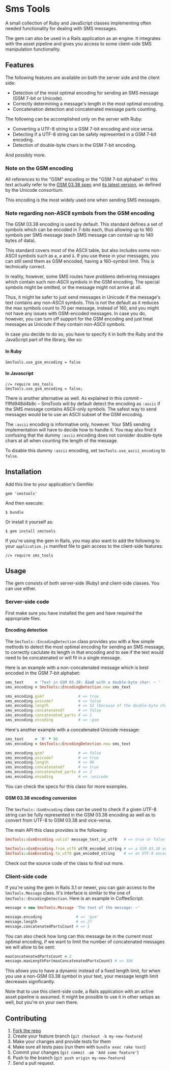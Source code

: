 # Sms Tools

A small collection of Ruby and JavaScript classes implementing often needed functionality for
dealing with SMS messages.

The gem can also be used in a Rails application as an engine. It integrates with the asset pipeline
and gives you access to some client-side SMS manipulation functionality.

## Features

The following features are available on both the server side and the client
side:

- Detection of the most optimal encoding for sending an SMS message (GSM 7-bit or Unicode).
- Correctly determining a message's length in the most optimal encoding.
- Concatenation detection and concatenated message parts counting.

The following can be accomplished only on the server with Ruby:

- Converting a UTF-8 string to a GSM 7-bit encoding and vice versa.
- Detecting if a UTF-8 string can be safely represented in a GSM 7-bit encoding.
- Detection of double-byte chars in the GSM 7-bit encoding.

And possibly more.

### Note on the GSM encoding

All references to the "GSM" encoding or the "GSM 7-bit alphabet" in this text actually refer to the
[GSM 03.38 spec](http://en.wikipedia.org/wiki/GSM_03.38) and [its latest
version](ftp://ftp.unicode.org/Public/MAPPINGS/ETSI/GSM0338.TXT), as defined by the Unicode
consortium.

This encoding is the most widely used one when sending SMS messages.

### Note regarding non-ASCII symbols from the GSM encoding

The GSM 03.38 encoding is used by default. This standard defines a set of
symbols which can be encoded in 7-bits each, thus allowing up to 160 symbols
per SMS message (each SMS message can contain up to 140 bytes of data).

This standard covers most of the ASCII table, but also includes some non-ASCII
symbols such as `æ`, `ø` and `å`. If you use these in your messages, you can
still send them as GSM encoded, having a 160-symbol limit. This is technically
correct.

In reality, however, some SMS routes have problems delivering messages which
contain such non-ASCII symbols in the GSM encoding. The special symbols might
be omitted, or the message might not arrive at all.

Thus, it might be safer to just send messages in Unicode if the message's text
contains any non-ASCII symbols. This is not the default as it reduces the max
symbols count to 70 per message, instead of 160, and you might not have any
issues with GSM-encoded messages. In case you do, however, you can turn off
support for the GSM encoding and just treat messages as Unicode if they contain
non-ASCII symbols.

In case you decide to do so, you have to specify it in both the Ruby and the
JavaScript part of the library, like so:

#### In Ruby

    SmsTools.use_gsm_encoding = false

#### In Javascript

    //= require sms_tools
    SmsTools.use_gsm_encoding = false;

There is another alternative as well. As explained in this commit – f1ffd948d4b8c – SmsTools will by
default detect the encoding as `:ascii` if the SMS message contains ASCII-only symbols. The safest
way to send messages would be to use an ASCII subset of the GSM encodnig.

The `:ascii` encoding is informative only, however. Your SMS sending implementation will have to
decide how to handle it. You may also find it confusing that the dummy `:ascii` encoding does not
consider double-byte chars at all when counting the length of the message.

To disable this dummy `:ascii` encoding, set `SmsTools.use_ascii_encoding` to `false`.

## Installation

Add this line to your application's Gemfile:

    gem 'smstools'

And then execute:

    $ bundle

Or install it yourself as:

    $ gem install smstools

If you're using the gem in Rails, you may also want to add the following to your `application.js`
manifest file to gain access to the client-side features:

    //= require sms_tools

## Usage

The gem consists of both server-side (Ruby) and client-side classes. You can
use either.

### Server-side code

First make sure you have installed the gem and have required the appropriate files.

#### Encoding detection

The `SmsTools::EncodingDetection` class provides you with a few simple methods to detect the most
optimal encoding for sending an SMS message, to correctly caclulate its length in that encoding and
to see if the text would need to be concatenated or will fit in a single message.

Here is an example with a non-concatenated message which is best encoded in the GSM 7-bit alphabet:

```ruby
sms_text     = 'Text in GSM 03.38: ÄäøÆ with a double-byte char: ~ '
sms_encoding = SmsTools::EncodingDetection.new sms_text

sms_encoding.gsm?               # => true
sms_encoding.unicode?           # => false
sms_encoding.length             # => 52 (because of the double-byte char)
sms_encoding.concatenated?      # => false
sms_encoding.concatenated_parts # => 1
sms_encoding.encoding           # => :gsm
```

Here's another example with a concatenated Unicode message:

```ruby
sms_text     = 'Я' * 90
sms_encoding = SmsTools::EncodingDetection.new sms_text

sms_encoding.gsm?               # => false
sms_encoding.unicode?           # => true
sms_encoding.length             # => 90
sms_encoding.concatenated?      # => true
sms_encoding.concatenated_parts # => 2
sms_encoding.encoding           # => :unicode
```

You can check the specs for this class for more examples.

#### GSM 03.38 encoding conversion

The `SmsTools::GsmEncoding` class can be used to check if a given UTF-8 string can be fully
represented in the GSM 03.38 encoding as well as to convert from UTF-8 to GSM 03.38 and vice-versa.

The main API this class provides is the following:

```ruby
SmsTools::GsmEncoding.valid? message_text_in_utf8   # => true or false

SmsTools::GsmEncoding.from_utf8 utf8_encoded_string # => a GSM 03.38 encoded string
SmsTools::GsmEncoding.to_utf8 gsm_encoded_string    # => an UTF-8 encoded string
```

Check out the source code of the class to find out more.

### Client-side code

If you're using the gem in Rails 3.1 or newer, you can gain access to the `SmsTools.Message` class.
It's interface is similar to the one of `SmsTools::EncodingDetection`. Here is an example in
CoffeeScript:

```coffeescript
message = new SmsTools.Message 'The text of the message: ~'

message.encoding               # => 'gsm'
message.length                 # => 27
message.concatenatedPartsCount # => 1
```

You can also check how long can this message be in the current most optimal encoding, if we want to
limit the number of concatenated messages we will allow to be sent:

```coffeescript
maxConcatenatedPartsCount = 2
message.maxLengthFor(maxConcatenatedPartsCount) # => 306
```

This allows you to have a dynamic instead of a fixed length limit, for when you use a non-GSM 03.38
symbol in your text, your message length limit decreases significantly.

Note that to use this client-side code, a Rails application with an active asset pipeline is
assumed. It might be possible to use it in other setups as well, but you're on your own there.

## Contributing

1. [Fork the repo](http://github.com/mitio/smstools/fork)
2. Create your feature branch (`git checkout -b my-new-feature`)
3. Make your changes and provide tests for them
4. Make sure all tests pass (run them with `bundle exec rake test`)
5. Commit your changes (`git commit -am 'Add some feature'`)
6. Push to the branch (`git push origin my-new-feature`)
7. Send a pull request.

